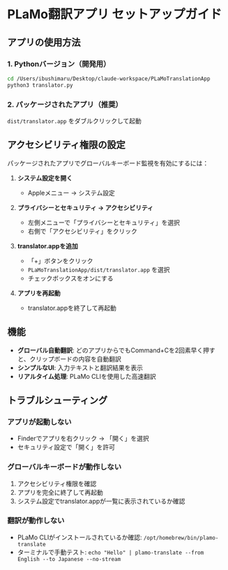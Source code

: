 # PLaMo翻訳アプリ セットアップガイド

## アプリの使用方法

### 1. Pythonバージョン（開発用）
```bash
cd /Users/ibushimaru/Desktop/claude-workspace/PLaMoTranslationApp
python3 translator.py
```

### 2. パッケージされたアプリ（推奨）
`dist/translator.app` をダブルクリックして起動

## アクセシビリティ権限の設定

パッケージされたアプリでグローバルキーボード監視を有効にするには：

1. **システム設定を開く**
   - Appleメニュー → システム設定

2. **プライバシーとセキュリティ → アクセシビリティ**
   - 左側メニューで「プライバシーとセキュリティ」を選択
   - 右側で「アクセシビリティ」をクリック

3. **translator.appを追加**
   - 「+」ボタンをクリック
   - `PLaMoTranslationApp/dist/translator.app` を選択
   - チェックボックスをオンにする

4. **アプリを再起動**
   - translator.appを終了して再起動

## 機能

- **グローバル自動翻訳**: どのアプリからでもCommand+Cを2回素早く押すと、クリップボードの内容を自動翻訳
- **シンプルなUI**: 入力テキストと翻訳結果を表示
- **リアルタイム処理**: PLaMo CLIを使用した高速翻訳

## トラブルシューティング

### アプリが起動しない
- Finderでアプリを右クリック → 「開く」を選択
- セキュリティ設定で「開く」を許可

### グローバルキーボードが動作しない
1. アクセシビリティ権限を確認
2. アプリを完全に終了して再起動
3. システム設定でtranslator.appが一覧に表示されているか確認

### 翻訳が動作しない
- PLaMo CLIがインストールされているか確認: `/opt/homebrew/bin/plamo-translate`
- ターミナルで手動テスト: `echo "Hello" | plamo-translate --from English --to Japanese --no-stream`